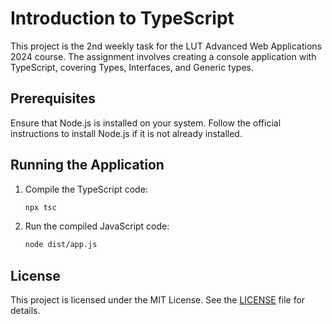 # Introduction to TypeScript

This project is the 2nd weekly task for the LUT Advanced Web Applications 2024 course. The assignment involves creating a console application with TypeScript, covering Types, Interfaces, and Generic types.

## Prerequisites

Ensure that Node.js is installed on your system. Follow the official instructions to install Node.js if it is not already installed.

## Running the Application

1. Compile the TypeScript code:
   ```sh
   npx tsc
   ```
2. Run the compiled JavaScript code:
   ```sh
   node dist/app.js
   ```

## License

This project is licensed under the MIT License. See the [LICENSE](LICENSE) file for details.

